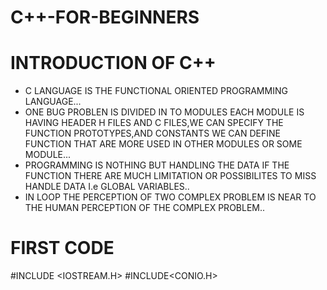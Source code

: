 # C++-FOR-BEGINNERS

# INTRODUCTION OF C++
* C LANGUAGE IS THE FUNCTIONAL ORIENTED PROGRAMMING LANGUAGE...
* ONE BUG PROBLEN IS DIVIDED IN TO MODULES EACH MODULE IS HAVING HEADER H FILES AND C FILES,WE CAN SPECIFY THE FUNCTION PROTOTYPES,AND CONSTANTS WE CAN DEFINE FUNCTION THAT ARE   MORE USED IN OTHER MODULES OR SOME MODULE...
* PROGRAMMING IS NOTHING BUT HANDLING THE DATA IF THE FUNCTION THERE ARE MUCH LIMITATION OR POSSIBILITES TO MISS HANDLE DATA I.e GLOBAL VARIABLES..
* IN LOOP THE PERCEPTION OF TWO COMPLEX PROBLEM IS NEAR TO THE HUMAN PERCEPTION OF THE COMPLEX PROBLEM..
# FIRST CODE
#INCLUDE <IOSTREAM.H>
#INCLUDE<CONIO.H>
